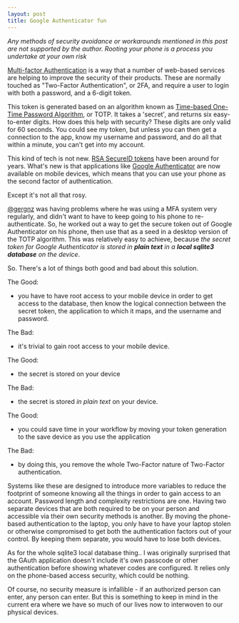 ```yaml
---
layout: post
title: Google Authenticator fun
---
```


*Any methods of security avoidance or workarounds mentioned in this post are not supported by the author. Rooting your phone is a process you undertake at your own risk*

[Multi-factor Authentication](http://en.wikipedia.org/wiki/Multi-factor_authentication) is a way that a number of web-based services are helping to improve the security of their products. These are normally touched as "Two-Factor Authentication", or 2FA, and require a user to login with both a password, and a 6-digit token.

This token is generated based on an algorithm known as [Time-based One-Time Password Algorithm](http://en.wikipedia.org/wiki/Time-based_One-time_Password_Algorithm), or TOTP. It takes a 'secret', and returns six easy-to-enter digits. How does this help with security? These digits are only valid for 60 seconds. You could see my token, but unless you can then get a connection to the app, know my username and password, and do all that within a minute, you can't get into my account. 

This kind of tech is not new. [RSA SecureID tokens](http://www.emc.com/security/rsa-securid/index.htm) have been around for years. What's new is that applications like [Google Authenticator](https://play.google.com/store/apps/details?id=com.google.android.apps.authenticator2&hl=en) are now available on mobile devices, which means that you can use your phone as the second factor of authentication. 

Except it's not all that rosy. 

[@gergnz](http://www.performancemagic.com/blog/) was having problems where he was using a MFA system very regularly, and didn't want to have to keep going to his phone to re-authenticate. So, he worked out a way to get the secure token out of Google Authenticator on his phone, then use that as a seed in a desktop version of the TOTP algorithm. This was relatively easy to achieve, because *the secret token for Google Authenticator is stored in* ***plain text*** *in a* ***local sqlite3 database*** *on the device*. 

So. There's a lot of things both good and bad about this solution. 

The Good: 

 * you have to have root access to your mobile device in order to get access to the database, then know the logical connection between the secret token, the application to which it maps, and the username and password. 

The Bad:  

 * it's trivial to gain root access to your mobile device. 

The Good: 

 * the secret is stored on your device 

The Bad: 

 * the secret is stored *in plain text* on your device. 

The Good: 

 * you could save time in your workflow by moving your token generation to the save device as you use the application

The Bad:  

 * by doing this, you remove the whole Two-Factor nature of Two-Factor authentication. 

Systems like these are designed to introduce more variables to reduce the footprint of someone knowing all the things in order to gain access to an account. Password length and complexity restrictions are one. Having two separate devices that are both required to be on your person and accessible via their own security methods is another. By moving the phone-based authentication to the laptop, you only have to have your laptop stolen or otherwise compromised to get both the authentication factors out of your control. By keeping them separate, you would have to lose both devices. 

As for the whole sqlite3 local database thing.. I was originally surprised that the GAuth application doesn't include it's own passcode or other authentication before showing whatever codes are configured. It relies only on the phone-based access security, which could be nothing. 

Of course, no security measure is infallible - if an authorized person can enter, any person can enter. But this is something to keep in mind in the current era where we have so much of our lives now to interwoven to our physical devices. 
